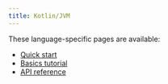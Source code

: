 ```yaml
---
title: Kotlin/JVM
---
```


These language-specific pages are available:

- [Quick start](quickstart)
- [Basics tutorial](basics)
- [API reference](api/javadocs.dev/io.grpc/grpc-kotlin-stub/latest?ext=1)
